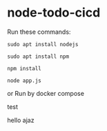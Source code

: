 # node-todo-cicd

Run these commands:


`sudo apt install nodejs`


`sudo apt install npm`


`npm install`

`node app.js`

or Run by docker compose

test

hello ajaz
